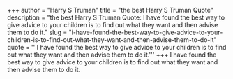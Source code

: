 +++
author = "Harry S Truman"
title = "the best Harry S Truman Quote"
description = "the best Harry S Truman Quote: I have found the best way to give advice to your children is to find out what they want and then advise them to do it."
slug = "i-have-found-the-best-way-to-give-advice-to-your-children-is-to-find-out-what-they-want-and-then-advise-them-to-do-it"
quote = '''I have found the best way to give advice to your children is to find out what they want and then advise them to do it.'''
+++
I have found the best way to give advice to your children is to find out what they want and then advise them to do it.
